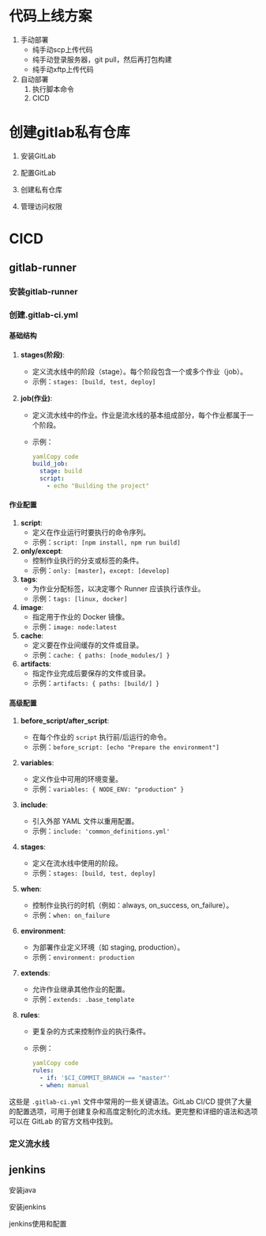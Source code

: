 # 代码上线方案

1. 手动部署
   * 纯手动scp上传代码
   * 纯手动登录服务器，git pull，然后再打包构建
   * 纯手动xftp上传代码
2. 自动部署
   1. 执行脚本命令
   2. CICD

# 创建gitlab私有仓库

1. 安装GitLab

2. 配置GitLab
3. 创建私有仓库
4. 管理访问权限

# CICD

## gitlab-runner

### 安装gitlab-runner

### 创建.gitlab-ci.yml

#### 基础结构

1. **stages(阶段)**:

   - 定义流水线中的阶段（stage）。每个阶段包含一个或多个作业（job）。
   - 示例：`stages: [build, test, deploy]`

2. **job(作业)**:

   - 定义流水线中的作业。作业是流水线的基本组成部分，每个作业都属于一个阶段。

   - 示例：

     ```yml
     yamlCopy code
     build_job:
       stage: build
       script:
         - echo "Building the project"
     ```

#### 作业配置

1. **script**:
   - 定义在作业运行时要执行的命令序列。
   - 示例：`script: [npm install, npm run build]`
2. **only/except**:
   - 控制作业执行的分支或标签的条件。
   - 示例：`only: [master]`，`except: [develop]`
3. **tags**:
   - 为作业分配标签，以决定哪个 Runner 应该执行该作业。
   - 示例：`tags: [linux, docker]`
4. **image**:
   - 指定用于作业的 Docker 镜像。
   - 示例：`image: node:latest`
5. **cache**:
   - 定义要在作业间缓存的文件或目录。
   - 示例：`cache: { paths: [node_modules/] }`
6. **artifacts**:
   - 指定作业完成后要保存的文件或目录。
   - 示例：`artifacts: { paths: [build/] }`

#### 高级配置

1. **before_script/after_script**:

   - 在每个作业的 `script` 执行前/后运行的命令。
   - 示例：`before_script: [echo "Prepare the environment"]`

2. **variables**:

   - 定义作业中可用的环境变量。
   - 示例：`variables: { NODE_ENV: "production" }`

3. **include**:

   - 引入外部 YAML 文件以重用配置。
   - 示例：`include: 'common_definitions.yml'`

4. **stages**:

   - 定义在流水线中使用的阶段。
   - 示例：`stages: [build, test, deploy]`

5. **when**:

   - 控制作业执行的时机（例如：always, on_success, on_failure）。
   - 示例：`when: on_failure`

6. **environment**:

   - 为部署作业定义环境（如 staging, production）。
   - 示例：`environment: production`

7. **extends**:

   - 允许作业继承其他作业的配置。
   - 示例：`extends: .base_template`

8. **rules**:

   - 更复杂的方式来控制作业的执行条件。

   - 示例：

     ```yml
     yamlCopy code
     rules:
       - if: '$CI_COMMIT_BRANCH == "master"'
       - when: manual
     ```

这些是 `.gitlab-ci.yml` 文件中常用的一些关键语法。GitLab CI/CD 提供了大量的配置选项，可用于创建复杂和高度定制化的流水线。更完整和详细的语法和选项可以在 GitLab 的官方文档中找到。

### 定义流水线

## jenkins

安装java

安装jenkins

jenkins使用和配置

